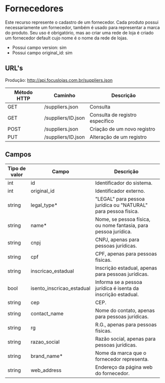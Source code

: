 # Fornecedores

Este recurso represente o cadastro de um fornecedor. Cada produto possui necessariamente um fornecedor, também é usado para representar a marca do produto. Seu uso é obrigatório, mas ao criar uma rede de loja é criado um fornecedor default cujo nome é o nome da rede de lojas.

* Possui campo version: sim
* Possui campo original_id: sim

## URL's

Produção: http://api.focuslojas.com.br/suppliers.json

Método HTTP | Caminho | Descrição
--|--|--
GET | /suppliers.json | Consulta
GET | /suppliers/ID.json | Consulta de registro específico
POST | /suppliers.json | Criação de um novo registro
PUT | /suppliers/ID.json | Alteração de um registro

## Campos

Tipo de valor | Campo | Descrição
--|--|--
int | id | Identificador do sistema.
int | original_id | Identificador externo.
string | legal_type* | "LEGAL" para pessoa jurídica ou "NATURAL" para pessoa física.
string | name* | Nome, se pessoa física, ou nome fantasia, para pessoa jurídica.
string | cnpj | CNPJ, apenas para pessoas jurídicas.
string | cpf | CPF, apenas para pessoas físicas.
string | inscricao_estadual | Inscrição estadual, apenas para pessoas jurídicas.
bool | isento_inscricao_estadual | Informa se a pessoa jurídica é isenta da inscrição estadual.
string | cep | CEP.
string | contact_name | Nome do contato, apenas para pessoas jurídicas.
string | rg | R.G., apenas para pessoas físicas.
string | razao_social | Razão social, apenas para pessoas jurídicas.
string | brand_name* | Nome da marca que o fornecedor representa.
string | web_address | Endereço da página web do fornecedor.
